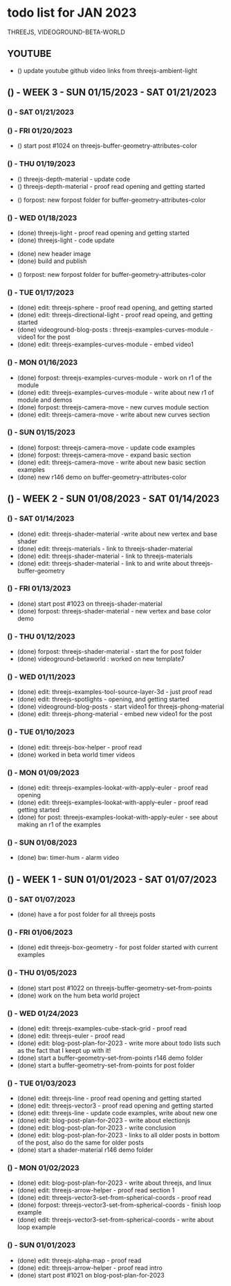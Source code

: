 # todo list for JAN 2023

THREEJS, VIDEOGROUND-BETA-WORLD

## YOUTUBE
* () update youtube github video links from threejs-ambient-light

<!-------- ----------
-- WEEK 3
---------- --------->
## () - WEEK 3 - SUN 01/15/2023 - SAT 01/21/2023

### () - SAT 01/21/2023

### () - FRI 01/20/2023
<!-- write new post -->
* () start post #1024 on threejs-buffer-geometry-attributes-color

### () - THU 01/19/2023
<!-- edit -->
* () threejs-depth-material - update code
* () threejs-depth-material - proof read opening and getting started
<!-- new post -->
* () forpost: new forpost folder for buffer-geometry-attributes-color

### () - WED 01/18/2023
<!-- edit -->
* (done) threejs-light - proof read opening and getting started
* (done) threejs-light - code update
<!-- build -->
* (done) new header image
* (done) build and publish
<!-- new post -->
* () forpost: new forpost folder for buffer-geometry-attributes-color

### () - TUE 01/17/2023
* (done) edit: threejs-sphere - proof read opening, and getting started
* (done) edit: threejs-directional-light - proof read opeing, and getting started
* (done) videoground-blog-posts : threejs-examples-curves-module - video1 for the post
* (done) edit: threejs-examples-curves-module - embed video1

### () - MON 01/16/2023
* (done) forpost: threejs-examples-curves-module - work on r1 of the module
* (done) edit: threejs-examples-curves-module - write about new r1 of module and demos
* (done) forpost: threejs-camera-move - new curves module section
* (done) edit: threejs-camera-move - write about new curves section

### () - SUN 01/15/2023
* (done) forpost: threejs-camera-move - update code examples
* (done) forpost: threejs-camera-move - expand basic section
* (done) edit: threejs-camera-move - write about new basic section examples
* (done) new r146 demo on buffer-geometry-attributes-color

<!-------- ----------
-- WEEK 2
---------- --------->
## () - WEEK 2 - SUN 01/08/2023 - SAT 01/14/2023

### () - SAT 01/14/2023
* (done) edit: threejs-shader-material -write about new vertex and base shader
* (done) edit: threejs-materials - link to threejs-shader-material
* (done) edit: threejs-shader-material - link to threejs-materials
* (done) edit: threejs-shader-material - link to and write about threejs-buffer-geometry

### () - FRI 01/13/2023
* (done) start post #1023 on threejs-shader-material
* (done) forpost: threejs-shader-material - new vertex and base color demo

### () - THU 01/12/2023
* (done) forpost: threejs-shader-material - start the for post folder
* (done) videoground-betaworld : worked on new template7

### () - WED 01/11/2023
* (done) edit: threejs-examples-tool-source-layer-3d - just proof read
* (done) edit: threejs-spotlights - opening, and getting started
* (done) videoground-blog-posts - start video1 for threejs-phong-material
* (done) edit: threejs-phong-material - embed new video1 for the post

### () - TUE 01/10/2023
* (done) edit: threejs-box-helper - proof read
* (done) worked in beta world timer videos

### () - MON 01/09/2023
* (done) edit: threejs-examples-lookat-with-apply-euler - proof read opening
* (done) edit: threejs-examples-lookat-with-apply-euler - proof read getting started
* (done) for post: threejs-examples-lookat-with-apply-euler - see about making an r1 of the examples

### () - SUN 01/08/2023
* (done) bw: timer-hum - alarm video


<!-------- ----------
-- WEEK 1
---------- --------->
## () - WEEK 1 - SUN 01/01/2023 - SAT 01/07/2023

### () - SAT 01/07/2023
* (done) have a for post folder for all threejs posts

### () - FRI 01/06/2023
* (done) edit threejs-box-geometry - for post folder started with current examples

### () - THU 01/05/2023
* (done) start post #1022 on threejs-buffer-geometry-set-from-points
* (done) work on the hum beta world project

### () - WED 01/24/2023
* (done) edit: threejs-examples-cube-stack-grid - proof read
* (done) edit: threejs-euler - proof read
* (done) edit: blog-post-plan-for-2023 - write more about todo lists such as the fact that I keept up with it!
* (done) start a buffer-geometry-set-from-points r146 demo folder
* (done) start a buffer-geometry-set-from-points for post folder

### () - TUE 01/03/2023
* (done) edit: threejs-line - proof read opening and getting started
* (done) edit: threejs-vector3 - proof read opening and getting started
* (done) edit: threejs-line - update code examples, write about new one
* (done) edit: blog-post-plan-for-2023 - write about electionjs
* (done) edit: blog-post-plan-for-2023 - write conclusion
* (done) edit: blog-post-plan-for-2023 - links to all older posts in bottom of the post, also do the same for older posts
* (done) start a shader-material r146 demo folder

### () - MON 01/02/2023
* (done) edit: blog-post-plan-for-2023 - write about threejs, and linux
* (done) edit: threejs-arrow-helper - proof read section 1
* (done) edit: threejs-vector3-set-from-spherical-coords - proof read
* (done) forpost: threejs-vector3-set-from-spherical-coords - finish loop example
* (done) edit: threejs-vector3-set-from-spherical-coords - write about loop example

### () - SUN 01/01/2023
* (done) edit: threejs-alpha-map - proof read
* (done) edit: threejs-arrow-helper - proof read intro
* (done) start post #1021 on blog-post-plan-for-2023
